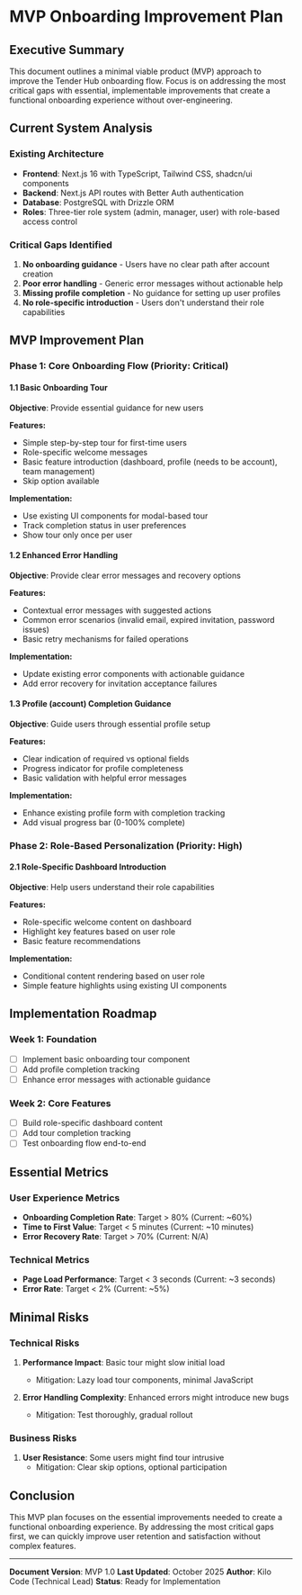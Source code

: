 # MVP Onboarding Improvement Plan

## Executive Summary

This document outlines a minimal viable product (MVP) approach to improve the Tender Hub onboarding flow. Focus is on addressing the most critical gaps with essential, implementable improvements that create a functional onboarding experience without over-engineering.

## Current System Analysis

### Existing Architecture
- **Frontend**: Next.js 16 with TypeScript, Tailwind CSS, shadcn/ui components
- **Backend**: Next.js API routes with Better Auth authentication
- **Database**: PostgreSQL with Drizzle ORM
- **Roles**: Three-tier role system (admin, manager, user) with role-based access control

### Critical Gaps Identified
1. **No onboarding guidance** - Users have no clear path after account creation
2. **Poor error handling** - Generic error messages without actionable help
3. **Missing profile completion** - No guidance for setting up user profiles
4. **No role-specific introduction** - Users don't understand their role capabilities

## MVP Improvement Plan

### Phase 1: Core Onboarding Flow (Priority: Critical)

#### 1.1 Basic Onboarding Tour
**Objective**: Provide essential guidance for new users

**Features:**
- Simple step-by-step tour for first-time users
- Role-specific welcome messages
- Basic feature introduction (dashboard, profile (needs to be account), team management)
- Skip option available

**Implementation:**
- Use existing UI components for modal-based tour
- Track completion status in user preferences
- Show tour only once per user

#### 1.2 Enhanced Error Handling
**Objective**: Provide clear error messages and recovery options

**Features:**
- Contextual error messages with suggested actions
- Common error scenarios (invalid email, expired invitation, password issues)
- Basic retry mechanisms for failed operations

**Implementation:**
- Update existing error components with actionable guidance
- Add error recovery for invitation acceptance failures

#### 1.3 Profile (account) Completion Guidance
**Objective**: Guide users through essential profile setup

**Features:**
- Clear indication of required vs optional fields
- Progress indicator for profile completeness
- Basic validation with helpful error messages

**Implementation:**
- Enhance existing profile form with completion tracking
- Add visual progress bar (0-100% complete)

### Phase 2: Role-Based Personalization (Priority: High)

#### 2.1 Role-Specific Dashboard Introduction
**Objective**: Help users understand their role capabilities

**Features:**
- Role-specific welcome content on dashboard
- Highlight key features based on user role
- Basic feature recommendations

**Implementation:**
- Conditional content rendering based on user role
- Simple feature highlights using existing UI components

## Implementation Roadmap

### Week 1: Foundation
- [ ] Implement basic onboarding tour component
- [ ] Add profile completion tracking
- [ ] Enhance error messages with actionable guidance

### Week 2: Core Features
- [ ] Build role-specific dashboard content
- [ ] Add tour completion tracking
- [ ] Test onboarding flow end-to-end

## Essential Metrics

### User Experience Metrics
- **Onboarding Completion Rate**: Target > 80% (Current: ~60%)
- **Time to First Value**: Target < 5 minutes (Current: ~10 minutes)
- **Error Recovery Rate**: Target > 70% (Current: N/A)

### Technical Metrics
- **Page Load Performance**: Target < 3 seconds (Current: ~3 seconds)
- **Error Rate**: Target < 2% (Current: ~5%)

## Minimal Risks

### Technical Risks
1. **Performance Impact**: Basic tour might slow initial load
   - Mitigation: Lazy load tour components, minimal JavaScript

2. **Error Handling Complexity**: Enhanced errors might introduce new bugs
   - Mitigation: Test thoroughly, gradual rollout

### Business Risks
1. **User Resistance**: Some users might find tour intrusive
   - Mitigation: Clear skip options, optional participation

## Conclusion

This MVP plan focuses on the essential improvements needed to create a functional onboarding experience. By addressing the most critical gaps first, we can quickly improve user retention and satisfaction without complex features.

---

**Document Version**: MVP 1.0
**Last Updated**: October 2025
**Author**: Kilo Code (Technical Lead)
**Status**: Ready for Implementation